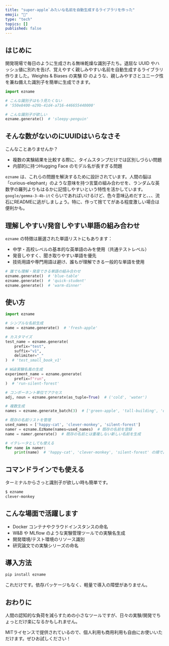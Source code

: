 ```yaml
---
title: "super-apple`みたいな名前を自動生成するライブラリを作った"
emoji: "👻"
type: "tech"
topics: []
published: false
---
```


## はじめに

開発現場で毎日のように生成される無味乾燥な識別子たち。退屈な UUID やハッシュ値に別れを告げ、覚えやすく親しみやすい名前を自動生成するライブラリ作りました。Weights & Biases の実験 ID のような、親しみやすさとユニーク性を兼ね備えた識別子を簡単に生成できます。

```python
import ezname

# こんな識別子はもう見たくない
# '550e8400-e29b-41d4-a716-446655440000'

# こんな識別子が欲しい
ezname.generate()  # 'sleepy-penguin'
```

## そんな数がないのにUUIDはいらなさそ

こんなことありませんか？

- 複数の実験結果を比較する際に、タイムスタンプだけでは区別しづらい問題
- 内部的に持つHugging Face のモデル名が長すぎる問題

`ezname` は、これらの問題を解決するために設計されています。人間の脳は「curious-elephant」のような意味を持つ言葉の組み合わせを、ランダムな英数字の羅列よりもはるかに記憶しやすいという特性を活かしています。`google/gemma-3-4b-it`ぐらいであればいけるけど、色々意味込めだすと、、、流石にREADMEに逃がしましょう。特に、作って捨ててがある程度激しい場合は便利かも。

## 理解しやすい/発音しやすい単語の組み合わせ

`ezname` の特徴は厳選された単語リストにもあります：

- 中学・高校レベルの基本的な英単語のみを使用（共通テストレベル）
- 発音しやすく、聞き取りやすい単語を優先
- 技術用語や専門用語は避け、誰もが理解できる一般的な単語を使用

```python
# 誰でも理解・発音できる単語の組み合わせ
ezname.generate()  # 'blue-table'
ezname.generate()  # 'quick-student'
ezname.generate()  # 'warm-dinner'
```

## 使い方

```python
import ezname

# シンプルな名前生成
name = ezname.generate()  # 'fresh-apple'

# カスタマイズ
test_name = ezname.generate(
    prefix="test",
    suffix="v1",
    delimiter="_"
)  # 'test_small_book_v1'

# W&B実験名風の生成
experiment_name = ezname.generate(
    prefix=f"run",
)  # 'run-silent-forest'

# コンポーネント単位でアクセス
adj, noun = ezname.generate(as_tuple=True)  # ('cold', 'water')

# 複数生成
names = ezname.generate_batch(3)  # ['green-apple', 'tall-building', 'quiet-room']

# 既存の名前リストを管理
used_names = ['happy-cat', 'clever-monkey', 'silent-forest']
namer = ezname.EzName(names=used_names)  # 既存の名前を登録
name = namer.generate()  # 既存の名前とは重複しない新しい名前を生成

# イテレータとしても使える
for name in namer:
    print(name)  # 'happy-cat', 'clever-monkey', 'silent-forest' の順で出力
```

## コマンドラインでも使える

ターミナルからさっと識別子が欲しい時も簡単です。

```bash
$ ezname
clever-monkey
```

## こんな場面で活躍します

- Docker コンテナやクラウドインスタンスの命名
- W&B や MLflow のような実験管理ツールでの実験名生成
- 開発環境/テスト環境のリソース識別
- 研究論文での実験シリーズの命名

## 導入方法

```bash
pip install ezname
```

これだけです。依存パッケージもなく、軽量で導入の障壁がありません。

## おわりに

人間の認知的な負荷を減らすための小さなツールですが、日々の実験/開発でちょっとだけ楽になるかもしれません。

MITライセンスで提供されているので、個人利用も商用利用も自由にお使いいただけます。ぜひお試しください！
